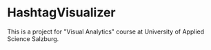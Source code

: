 # HashtagVisualizer
This is a project for "Visual Analytics" course at University of Applied Science Salzburg.
